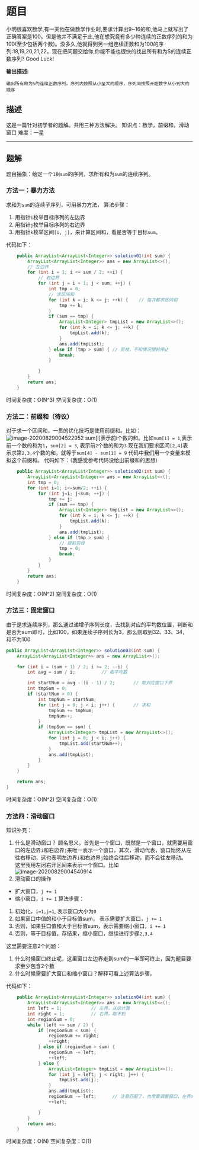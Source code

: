 # 题目

小明很喜欢数学,有一天他在做数学作业时,要求计算出9~16的和,他马上就写出了正确答案是100。但是他并不满足于此,他在想究竟有多少种连续的正数序列的和为100(至少包括两个数)。没多久,他就得到另一组连续正数和为100的序列:18,19,20,21,22。现在把问题交给你,你能不能也很快的找出所有和为S的连续正数序列? Good Luck!

**输出描述:**

```
输出所有和为S的连续正数序列。序列内按照从小至大的顺序，序列间按照开始数字从小到大的顺序
```

## 描述

这是一篇针对初学者的题解。共用三种方法解决。
知识点：数学，前缀和，滑动窗口
难度：一星

------

## 题解

题目抽象：给定一个`1到sum`的序列，求所有和为`sum`的连续序列。

### 方法一：暴力方法

求和为`sum`的连续子序列，可用暴力方法，
算法步骤：

1. 用指针`i`枚举目标序列的左边界
2. 用指针`j`枚举目标序列的右边界
3. 用指针`k`枚举区间`[i, j]`，来计算区间和，看是否等于目标`sum`。

代码如下：

```java
	public ArrayList<ArrayList<Integer>> solution01(int sum) {
        ArrayList<ArrayList<Integer>> ans = new ArrayList<>();
        // 左边界
        for (int i = 1; i <= sum / 2; ++i) {
            // 右边界
            for (int j = i + 1; j < sum; ++j) {
                int tmp = 0;
                // 求区间和
                for (int k = i; k <= j; ++k) {    // 每次都求区间和
                    tmp += k;
                }
                if (sum == tmp) {
                    ArrayList<Integer> tmpList = new ArrayList<>();
                    for (int k = i; k <= j; ++k) {
                        tmpList.add(k);
                    }
                    ans.add(tmpList);
                } else if (tmp > sum) { // 剪枝，不和情况提前停止
                    break;
                }

            }
        }
        return ans;
    }
```

时间复杂度：O(N^3)
空间复杂度：O(1)

### 方法二：前缀和（待议）

对于求一个区间和，一贯的优化技巧是使用前缀和。比如：
![image-20200829004522952](https://gitee.com/zero049/MyNoteImages/raw/master/image-20200829004522952.png)
sum[i]表示前i个数的和。比如`sum[1] = 1`,表示前一个数的和为`1`，`sum[2] = 3`, 表示前`2`个数的和为`3`.现在我们要求区间`[2,4]`表示求第`2,3,4`个数的和，就等于`sum[4] - sum[1] = 9`
代码中我们用一个变量来模拟这个前缀和。
代码如下：（我感觉参考代码没给出前缀和的思想）

```java
	public ArrayList<ArrayList<Integer>> solution02(int sum) {
        ArrayList<ArrayList<Integer>> ans = new ArrayList<>();
        int tmp = 0;
        for (int i=1; i<=sum/2; ++i) {
            for (int j=i; j<sum; ++j) {
                tmp += j;
                if (sum == tmp) {
                    ArrayList<Integer> tmpList = new ArrayList<>();
                    for (int k = i; k <= j; ++k) {
                        tmpList.add(k);
                    }
                    ans.add(tmpList);
                } else if (tmp > sum) {
                    // 提前剪枝
                    tmp = 0;
                    break;
                }
            }
        }
        return ans;
    }
```

时间复杂度：O(N^2)
空间复杂度：O(1)

### 方法三：固定窗口

由于是求连续序列，那么通过递增子序列长度，去找到对应的平均数位置，判断和是否为sum即可，比如100，如果连续子序列长为3，那么则取到32、33、34，和不为100

```java
public ArrayList<ArrayList<Integer>> solution03(int sum) {
    ArrayList<ArrayList<Integer>> ans = new ArrayList<>();

    for (int i = (sum + 1) / 2; i >= 2; --i) {
        int avg = sum / i;			// 取平均数

        int startNum = avg - (i - 1) / 2;		// 取对应窗口下界
        int tmpSum = 0;
        if (startNum > 0) {
            int tmpNum = startNum;
            for (int j = 0; j < i; j++) {		// 求和
                tmpSum += tmpNum;
                tmpNum++;
            }
            if (tmpSum == sum) {
                ArrayList<Integer> tmpList = new ArrayList<>();
                for (int j = 0; j < i; j++) {
                    tmpList.add(startNum++);
                }
                ans.add(tmpList);
            }
        }
    }

    return ans;
}
```

时间复杂度：O(N^2)
空间复杂度：O(1)

### 方法四：滑动窗口

知识补充：

1. 什么是滑动窗口？
   顾名思义，首先是一个窗口，既然是一个窗口，就需要用窗口的左边界`i`和右边界`j`来唯一表示一个窗口，其次，滑动代表，窗口始终从左往右移动，这也表明左边界`i`和右边界`j`始终会往后移动，而不会往左移动。
   这里我用左闭右开区间来表示一个窗口。比如
   ![image-20200829004540914](https://gitee.com/zero049/MyNoteImages/raw/master/image-20200829004540914.png)
2. 滑动窗口的操作

- 扩大窗口，`j += 1`
- 缩小窗口，`i += 1`
  算法步骤：

1. 初始化，`i=1,j=1`, 表示窗口大小为`0`
2. 如果窗口中值的和小于目标值sum， 表示需要扩大窗口，`j += 1`
3. 否则，如果狂口值和大于目标值sum，表示需要缩小窗口，`i += 1`
4. 否则，等于目标值，存结果，缩小窗口，继续进行步骤`2,3,4`

这里需要注意2个问题：

1. 什么时候窗口终止呢，这里窗口左边界走到sum的一半即可终止，因为题目要求至少包含2个数
2. 什么时候需要扩大窗口和缩小窗口？解释可看上述算法步骤。

代码如下：

```java
	public ArrayList<ArrayList<Integer>> solution04(int sum) {
        ArrayList<ArrayList<Integer>> ans = new ArrayList<>();
        int left = 1;			// 左界，从这计算
        int right = 1;			// 右界，取不到
        int regionSum = 0;
        while (left <= sum / 2) {
            if (regionSum < sum) {
                regionSum += right;
                ++right;
            } else if (regionSum > sum) {
                regionSum -= left;
                ++left;
            } else {
                ArrayList<Integer> tmpList = new ArrayList<>();
                for (int j = left; j < right; j++) {
                    tmpList.add(j);
                }
                ans.add(tmpList);
                regionSum -= left;		// 注意匹配了，也需要调整窗口，左界向右移动
                ++left;					

            }
        }
        return ans;
    }
```

时间复杂度：O(N)
空间复杂度：O(1)